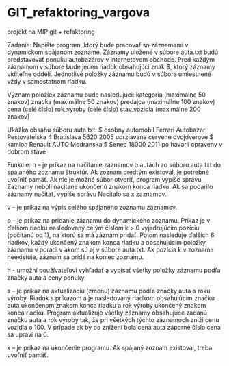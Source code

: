 # GIT_refaktoring_vargova

projekt na MIP git + refaktoring

Zadanie:
Napíšte program, ktorý bude pracovať so záznamami v dynamickom spájanom zozname. Záznamy uložené v súbore auta.txt budú predstavovať ponuku autobazárov v internetovom obchode. Pred každým záznamom v súbore bude jeden riadok obsahujúci znak $, ktorý záznamy viditeľne oddelí. Jednotlivé položky záznamu budú v súbore umiestnené vždy v samostatnom riadku. 

Význam položiek záznamu bude nasledujúci:
kategoria (maximálne 50 znakov)
znacka (maximálne 50 znakov)
predajca (maximálne 100 znakov)
cena (celé číslo)
rok_vyroby (celé číslo)
stav_vozidla (maximálne 200 znakov)

Ukážka obsahu súboru auta.txt:
$
osobny automobil
Ferrari
Autobazar Pestovatelska 4 Bratislava
5620
2005
udrziavane cervene dvojdverove
$
kamion
Renault
AUTO Modranska 5 Senec
18000 
2011
po havarii opraveny v dobrom stave

Funkcie:
n – je príkaz na načítanie záznamov o autách zo súboru auta.txt do spájaného zoznamu štruktúr.
Ak zoznam predtým existoval, je potrebné uvoľniť pamäť. Ak nie je možné súbor otvoriť, program vypíše správu Zaznamy neboli nacitane ukončenú znakom konca riadku. Ak sa podarilo záznamy načítať, vypíše správu Nacitalo sa x zaznamov.

v – je príkaz na výpis celého spájaného zoznamu záznamov.

p – je príkaz na pridanie záznamu do dynamického zoznamu.
Príkaz je v ďalšom riadku nasledovaný celým číslom k > 0 vyjadrujúcim pozíciu (počítanú od 1), na ktorú sa má záznam pridať. Potom nasleduje ďalších 6 riadkov, každý ukončený znakom konca riadku a obsahujúcim položky záznamu v poradí v akom sú aj v súbore auta.txt. Ak pozícia k v zozname neexistuje, záznam sa pridá na koniec zoznamu. 

h - umožní používateľovi vyhľadať a vypísať všetky položky záznamu podľa značky auta a ceny ponuky.

a – je príkaz na aktualizáciu (zmenu) záznamu podľa značky auta a roku výroby.
Riadok s príkazom a je nasledovaný riadkom obsahujúcim značku auta ukončenom znakom konca riadku a rok výroby ukončený znakom konca riadku. Program aktualizuje všetky záznamy obsahujúce zadanú značku auta a rok výroby tak, že pri všetkých týchto záznamoch zníži cenu vozidla o 100. V prípade ak by po znížení bola cena auta záporné číslo cena sa upraví na 0.


k – je príkaz na ukončenie programu.
Ak spájaný zoznam existoval, treba uvoľniť pamäť.

